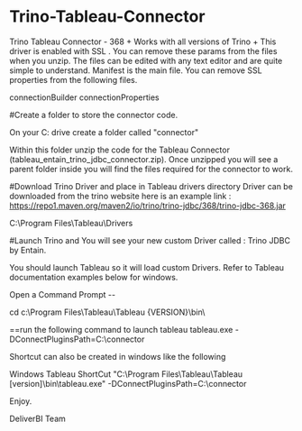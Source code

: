 # Trino-Tableau-Connector
Trino Tableau Connector - 368 + Works with all versions of Trino + This driver is enabled with SSL . You can remove these params from the files when you unzip. The files can be edited with any text editor and are quite simple to understand. Manifest is the main file. You can remove SSL properties from the following files.

connectionBuilder
connectionProperties


#Create a folder to store the connector code.

On your C: drive create a folder called "connector"

Within this folder unzip the code for the Tableau Connector (tableau_entain_trino_jdbc_connector.zip). Once unzipped you will see a parent folder inside you will find the files required for the connector to work.



#Download Trino Driver and place in Tableau drivers directory
Driver can be downloaded from the trino website here is an example link : https://repo1.maven.org/maven2/io/trino/trino-jdbc/368/trino-jdbc-368.jar

C:\Program Files\Tableau\Drivers

#Launch Trino and You will see your new custom Driver called : Trino JDBC by Entain.

You should launch Tableau so it will load custom Drivers. Refer to Tableau documentation examples below for windows.


Open a Command Prompt --

cd c:\Program Files\Tableau\Tableau {VERSION}\bin\

==run the following command to launch tableau
tableau.exe -DConnectPluginsPath=C:\connector


Shortcut can also be created in windows like the following

Windows Tableau ShortCut
"C:\Program Files\Tableau\Tableau [version]\bin\tableau.exe" -DConnectPluginsPath=C:\connector



Enjoy.

DeliverBI Team
